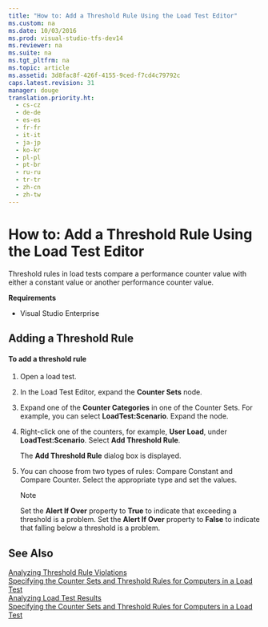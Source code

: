 ```yaml
---
title: "How to: Add a Threshold Rule Using the Load Test Editor"
ms.custom: na
ms.date: 10/03/2016
ms.prod: visual-studio-tfs-dev14
ms.reviewer: na
ms.suite: na
ms.tgt_pltfrm: na
ms.topic: article
ms.assetid: 3d8fac8f-426f-4155-9ced-f7cd4c79792c
caps.latest.revision: 31
manager: douge
translation.priority.ht: 
  - cs-cz
  - de-de
  - es-es
  - fr-fr
  - it-it
  - ja-jp
  - ko-kr
  - pl-pl
  - pt-br
  - ru-ru
  - tr-tr
  - zh-cn
  - zh-tw
---
```

# How to: Add a Threshold Rule Using the Load Test Editor
Threshold rules in load tests compare a performance counter value with either a constant value or another performance counter value.  
  
 **Requirements**  
  
-   Visual Studio Enterprise  
  
## Adding a Threshold Rule  
  
#### To add a threshold rule  
  
1.  Open a load test.  
  
2.  In the Load Test Editor, expand the **Counter Sets** node.  
  
3.  Expand one of the **Counter Categories** in one of the Counter Sets. For example, you can select **LoadTest:Scenario**. Expand the node.  
  
4.  Right-click one of the counters, for example, **User Load**, under **LoadTest:Scenario**. Select **Add Threshold Rule**.  
  
     The **Add Threshold Rule** dialog box is displayed.  
  
5.  You can choose from two types of rules: Compare Constant and Compare Counter. Select the appropriate type and set the values.  
  
    > [!NOTE]
    >  Set the **Alert If Over** property to **True** to indicate that exceeding a threshold is a problem. Set the **Alert If Over** property to **False** to indicate that falling below a threshold is a problem.  
  
## See Also  
 [Analyzing Threshold Rule Violations](../dv_TeamTestALM/Analyzing-Threshold-Rule-Violations-in-Load-Tests-Using-the-Load-Test-Analyzer.md)   
 [Specifying the Counter Sets and Threshold Rules for Computers in a Load Test](../dv_TeamTestALM/Specifying-the-Counter-Sets-and-Threshold-Rules-for-Computers-in-a-Load-Test.md)   
 [Analyzing Load Test Results](../dv_TeamTestALM/Analyzing-Load-Test-Results-Using-the-Load-Test-Analyzer.md)   
 [Specifying the Counter Sets and Threshold Rules for Computers in a Load Test](../dv_TeamTestALM/Specifying-the-Counter-Sets-and-Threshold-Rules-for-Computers-in-a-Load-Test.md)